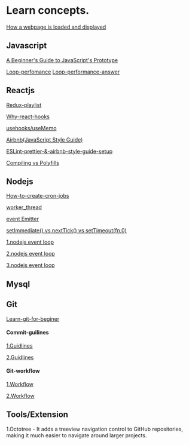 # Learn concepts.
[How a webpage is 
loaded and displayed](https://varvy.com/pagespeed/display.html)

## Javascript

[A Beginner's Guide to JavaScript's Prototype](https://tylermcginnis.com/beginners-guide-to-javascript-prototype/)


[Loop-perfomance](https://theuidev.github.io/blog/2017/06/19/js-for-loop-code-performance) 
[Loop-performance-answer](https://stackoverflow.com/questions/1340589/are-loops-really-faster-in-reverse)


## Reactjs
[Redux-playlist](https://www.youtube.com/watch?v=7Erbf5NXQQw&list=PL7pEw9n3GkoWgIc-Ambc-QZGcTKEei2O3)

[Why-react-hooks](https://tylermcginnis.com/why-react-hooks/)

[usehooks/useMemo](https://usehooks.com/useMemo/)

[Airbnb(JavaScript Style Guide)](https://github.com/airbnb/javascript)

[ESLint-prettier-&-airbnb-style-guide-setup](https://www.youtube.com/watch?v=SydnKbGc7W8&t=938s)

[Compiling vs Polyfills](https://tylermcginnis.com/compiling-polyfills/)

## Nodejs 

[How-to-create-cron-jobs](https://scotch.io/tutorials/nodejs-cron-jobs-by-examples)

[worker_thread](https://medium.com/@Trott/using-worker-threads-in-node-js-80494136dbb6)

[event Emitter](https://cloudnweb.dev/2019/08/understanding-eventemitter-in-node-js-with-a-usecase/)

[setImmediate() vs nextTick() vs setTimeout(fn,0)](http://voidcanvas.com/setimmediate-vs-nexttick-vs-settimeout/)

[1.nodejs event loop](http://voidcanvas.com/nodejs-event-loop/)

[2.nodejs event loop](https://blog.insiderattack.net/handling-io-nodejs-event-loop-part-4-418062f917d1)

[3.nodejs event loop](https://blog.insiderattack.net/handling-io-nodejs-event-loop-part-4-418062f917d1)

## Mysql 

## Git 

[Learn-git-for-beginer](https://www.youtube.com/watch?v=D3RVdblCmk0)

#### Commit-guilines

[1.Guidlines](https://github.com/ashokdey/guidelines/blob/master/Commit_Guidelines.md)

[2.Guidlines](https://www.conventionalcommits.org/en/v1.0.0-beta.2/)

#### Git-workflow

[1.Workflow](https://www.atlassian.com/git/tutorials/comparing-workflows/gitflow-workflow)

[2.Workflow](https://nvie.com/posts/a-successful-git-branching-model/)

## Tools/Extension

1.Octotree - It adds a treeview navigation control to GitHub repositories, making it much easier to navigate around larger projects. 
